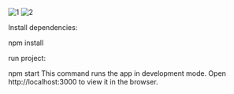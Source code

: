 ![1](https://github.com/mahmoudrabea28/internshiptask/assets/88596640/5c828aec-c7a3-4a8a-9f1d-f4664ac9f8e9)
![2](https://github.com/mahmoudrabea28/internshiptask/assets/88596640/6e2c0b04-5195-4bec-bf8b-60c19cbc4ea7)

Install dependencies:

npm install

run project:

npm start
This command runs the app in development mode. Open http://localhost:3000 to view it in the browser.
